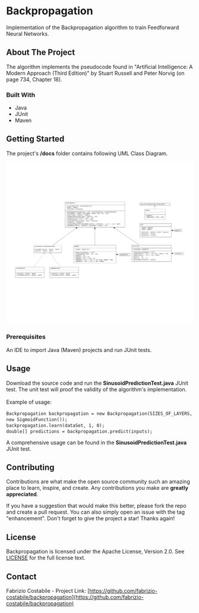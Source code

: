 # Backpropagation
Implementation of the Backpropagation algorithm to train Feedforward Neural Networks.

<!-- ABOUT THE PROJECT -->
## About The Project

The algorithm implements the pseudocode found in "Artificial Intelligence: A Modern Approach (Third Edition)" by Stuart Russell and Peter Norvig (on page 734, Chapter 18).
<br>

### Built With

* Java
* JUnit
* Maven

<!-- GETTING STARTED -->
## Getting Started

The project's **/docs** folder contains following UML Class Diagram.

![Backpropagation - UML Class Diagram](https://raw.githubusercontent.com/fabrizio-costabile/Backpropagation/main/docs/uml-class-diagram.png) 

### Prerequisites

An IDE to import Java (Maven) projects and run JUnit tests.

<!-- USAGE EXAMPLES -->
## Usage

Download the source code and run the **SinusoidPredictionTest.java** JUnit test.
The unit test will proof the validity of the algorithm's implementation. 
<br>
<br>
Example of usage:
```
Backpropagation backpropagation = new Backpropagation(SIZES_OF_LAYERS, new SigmoidFunction());
backpropagation.learn(dataSet, 1, 0);
double[] predictions = backpropagation.predict(inputs);
```
A comprehensive usage can be found in the **SinusoidPredictionTest.java** JUnit test.

<!-- CONTRIBUTING -->
## Contributing

Contributions are what make the open source community such an amazing place to learn, inspire, and create. Any contributions you make are **greatly appreciated**.

If you have a suggestion that would make this better, please fork the repo and create a pull request. You can also simply open an issue with the tag "enhancement".
Don't forget to give the project a star! Thanks again!

<!-- LICENSE -->
## License

Backpropagation is licensed under the Apache License, Version 2.0. See <a href="https://github.com/fabrizio-costabile/backpropagation/blob/master/LICENSE">LICENSE</a> for the full license text.

<!-- CONTACT -->
## Contact

Fabrizio Costabile - Project Link: [https://github.com/fabrizio-costabile/backpropagation](https://github.com/fabrizio-costabile/backpropagation)

